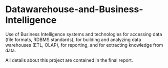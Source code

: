 # Datawarehouse-and-Business-Intelligence
Use of Business Intelligence systems and technologies for accessing data (file formats, RDBMS standards), for building and analyzing data warehouses (ETL, OLAP), for reporting, and for extracting knowledge from data.

All details about this project are contained in the final report.
